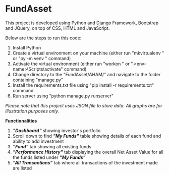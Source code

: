 # FundAsset

This project is developed using Python and Django Framework, Bootstrap and JQuery, on top of CSS, HTML and JavaScript.

Below are the steps to run this code:
1. Install Python
2. Create a virtual environment on your machine (either run "mkvirtualenv <env-name>" or "py -m venv <env-name>" command)
3. Activate the virtual environment (either run "workon <env-name>" or ".\<env-name>\Scripts\activate" command)
4. Change directory to the "FundAsset/AHAM/" and navigate to the folder containing "manage.py"
5. Install the requirements.txt file using "pip install -r requirements.txt" command
6. Run server using "python manage.py runserver"

_Please note that this project uses JSON file to store data. All graphs are for illustration purposes only._ 

**Functionalities**
1. _**"Dashboard"**_ showing investor's portfolio
2. Scroll down to find _**"My Funds"**_ table showing details of each fund and ability to add investment
3. _**"Fund"**_ tab showing all existing funds
4. _**"Performance History"**_ tab displaying the overall Net Asset Value for all the funds listed under _**"My Funds"**_
5. _**"All Transactions"**_ tab where all transactions of the investment made are listed
